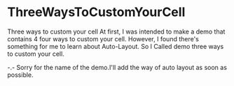 # ThreeWaysToCustomYourCell
Three ways to custom your cell
At first, I was intended to make a demo that contains 4 four ways to custom your cell. However, I found there's something for me to learn about Auto-Layout. So I Called demo three ways to custom your cell.

-.- Sorry for the name of the demo.I'll add the way of auto layout as soon as possible.
